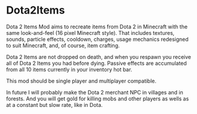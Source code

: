 Dota2Items
==========

Dota 2 Items Mod aims to recreate items from Dota 2 in Minecraft with the same look-and-feel (16 pixel Minecraft style). That includes textures, sounds, particle effects, cooldown, charges, usage mechanics redesigned to suit Minecraft, and, of course, item crafting.

Dota 2 Items are not dropped on death, and when you respawn you receive all of Dota 2 Items you had before dying. Passive effects are accumulated from all 10 items currently in your inventory hot bar.

This mod should be single player and multiplayer compatible.

In future I will probably make the Dota 2 merchant NPC in villages and in forests. And you will get gold for killing mobs and other players as wells as at a constant but slow rate, like in Dota. 
